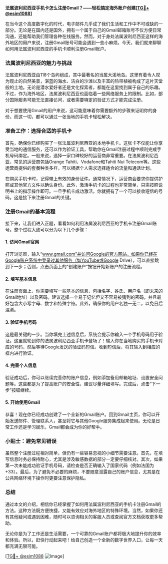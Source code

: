 **法属波利尼西亚手机卡怎么注册Gmail？——轻松搞定海外账户创建[[TG💪+ @esim1088](https://t.me/s/esim1088)]**

在当今这个高度数字化的时代，电子邮件几乎成了我们生活和工作中不可或缺的一部分。无论是在国内还是国外，拥有一个属于自己的Gmail邮箱账号不仅方便日常沟通，还能帮助我们管理各种在线服务。然而，对于身处法属波利尼西亚这样的海外地区的用户来说，注册Gmail账号可能会遇到一些小麻烦。今天，我们就来聊聊如何用法属波利尼西亚的手机卡顺利注册Gmail账户。

### 法属波利尼西亚的魅力与挑战

法属波利尼西亚由118个岛屿组成，其中最著名的当属大溪地岛。这里有着令人叹为观止的自然美景，湛蓝的海水、洁白的沙滩以及丰富的热带植被构成了这片天堂般的土地。无论是潜水爱好者还是文化探索者，都能在这里找到属于自己的乐趣。不过，作为海外地区，法属波利尼西亚也面临着一些网络服务上的限制。比如，部分国际服务可能无法直接访问，或者需要特定的验证方式才能完成注册。

对于想要使用Gmail的用户来说，这可能意味着你需要额外的步骤来证明你的身份。而这一切，都可以通过一张当地的手机卡轻松解决。

### 准备工作：选择合适的手机卡

首先，确保你已经购买了一张法属波利尼西亚的本地手机卡。这张卡不仅能让你享受当地的通信服务，还可以作为验证工具，帮助你在Gmail注册过程中顺利完成手机号码绑定。一般来说，选择一家口碑较好的运营商非常重要。在法属波利尼西亚，常见的运营商包括Orange Tahiti、Vodafone和Tahiti Nui Telecom等。这些运营商提供的套餐种类多样，可以根据个人需求选择适合的流量和通话计划。

在购买手机卡时，记得带上有效的身份证件。通常情况下，运营商会要求你提供护照或其他官方文件以确认身份。此外，激活手机卡的过程也非常简单，只需按照说明书上的指示操作即可。一旦手机卡成功激活，你就拥有了一个可以接收短信的号码，这是接下来注册Gmail的关键。

### 注册Gmail的基本流程

接下来，让我们进入正题，看看如何利用法属波利尼西亚的手机卡注册Gmail账号。整个过程大致可以分为以下几个步骤：

#### 1. 访问Gmail官网
打开浏览器，输入“www.gmail.com”并访问Google的官方网站。如果你已经在Google账户系统中登录过其他服务（如YouTube或Google Drive），可以直接跳到下一步；否则，点击页面上的“创建账户”按钮开始新账户的注册流程。

#### 2. 填写基本信息
在注册页面上，你需要填写一些基本的信息，包括名字、姓氏、用户名（即未来的Gmail地址）以及密码。建议选择一个易于记忆但又不容易被猜到的密码，并且最好包含大小写字母、数字和特殊字符。此外，确保你的用户名独一无二，以免日后混淆。

#### 3. 验证手机号码
这是最关键的一步。当你填完上述信息后，系统会提示你输入一个手机号码用于验证。这里就轮到你的法属波利尼西亚手机卡登场了！输入你在当地购买的手机卡对应的号码，然后等待Google发送的验证码短信。收到短信后，将其输入到相应的框内进行验证。

#### 4. 完善个人信息
验证成功后，你可以继续完善你的账户信息，例如添加备用邮箱地址、设置安全问题等。这些都是为了提高账户的安全性，建议尽量详细填写。完成后，点击“下一步”按钮继续。

#### 5. 开始使用Gmail
恭喜！现在你已经成功创建了一个全新的Gmail账户。回到Gmail主页，你可以开始发送邮件、管理联系人，甚至将它与其他Google服务集成起来使用。无论是日常工作还是学习娱乐，Gmail都会成为你的好帮手。

### 小贴士：避免常见错误

虽然整个注册过程相对简单，但仍有一些容易忽视的小细节需要注意。首先，在填写信息时务必保持耐心，尤其是涉及敏感数据的部分一定要仔细核对。其次，如果第一次未能成功验证手机号码，请检查是否正确输入了国家代码（例如法国为+33）。最后，为了避免不必要的麻烦，不要随意泄露自己的账户信息，尤其是在公共网络环境下操作时更要注意保护隐私。

### 总结

通过本文的介绍，相信你已经掌握了如何用法属波利尼西亚的手机卡注册Gmail的方法。这种方法既方便快捷，又能有效应对海外地区的特殊环境。当然，如果你还有其他疑问或遇到困难，随时可以咨询相关的客服人员或查阅官方文档获取更多帮助。

无论你是为了工作还是生活需要，一个可靠的Gmail账户都将极大地提升你的效率和体验。所以，赶快行动起来吧！给自己创造一个全新的数字世界入口，让每一天都充满无限可能。

[[TG💪+ @esim1088](https://t.me/s/esim1088) ![Image](https://i.postimg.cc/4NQfJmqS/Snipaste-2025-05-13-00-14-12.png)]